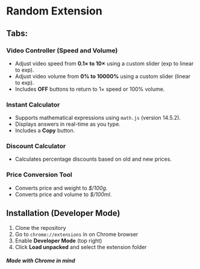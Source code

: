 # Random Extension
## Tabs:
### Video Controller (Speed and Volume)
- Adjust video speed from **0.1× to 10×** using a custom slider (exp to linear to exp).
- Adjust video volume from **0% to 10000%** using a custom slider (linear to exp).
- Includes **OFF** buttons to return to 1× speed or 100% volume.

### Instant Calculator
- Supports mathematical expressions using `math.js` (version  14.5.2).
- Displays answers in real-time as you type.
- Includes a **Copy** button.

### Discount Calculator
- Calculates percentage discounts based on old and new prices.

### Price Conversion Tool
- Converts price and weight to *$/100g*.
- Converts price and volume to *$/100ml*.
  
## Installation (Developer Mode)
1. Clone the repository
2. Go to `chrome://extensions` in on Chrome browser
3. Enable **Developer Mode** (top right)
4. Click **Load unpacked** and select the extension folder

##### *Made with Chrome in mind*
